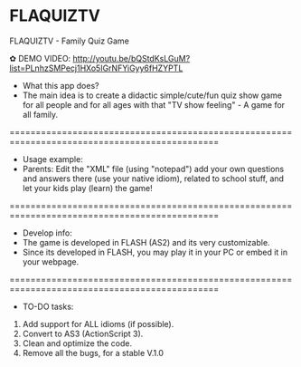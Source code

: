 # FLAQUIZTV
FLAQUIZTV - Family Quiz Game



✿ DEMO VIDEO:
http://youtu.be/bQStdKsLGuM?list=PLnhzSMPecj1HXo5IGrNFYiGyy6fHZYPTL

- What this app does?
- The main idea is to create a didactic simple/cute/fun quiz show game for all people and for all ages with that "TV show feeling" - A game for all family.

==============================================================================================

- Usage example:
- Parents: Edit the "XML" file (using "notepad") add your own questions and answers there (use your native idiom), related to school stuff, and let your kids play (learn) the game!

==============================================================================================

- Develop info:
- The game is developed in FLASH (AS2) and its very customizable.
- Since its developed in FLASH, you may play it in your PC or embed it in your webpage.

==============================================================================================

- TO-DO tasks:
 1) Add support for ALL idioms (if possible).
 2) Convert to AS3 (ActionScript 3).
 3) Clean and optimize the code.
 4) Remove all the bugs, for a stable V.1.0


